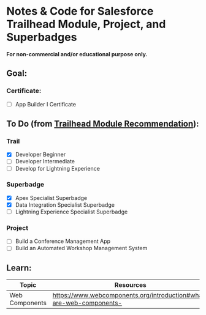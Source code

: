 # Notes & Code for Salesforce Trailhead Module, Project, and Superbadges
**For non-commercial and/or educational purpose only.**
## Goal:
### Certificate:
- [ ] App Builder I Certificate

## To Do (from [Trailhead Module Recommendation](https://trailhead.salesforce.com/content/learn/modules/career-development-planning/create-a-plan-and-skill-up)): 
### Trail
- [x] Developer Beginner
- [ ] Developer Intermediate
- [ ] Develop for Lightning Experience 
### Superbadge
- [x] Apex Specialist Superbadge
- [x] Data Integration Specialist Superbadge
- [ ] Lightning Experience Specialist Superbadge
### Project
- [ ] Build a Conference Management App 
- [ ] Build an Automated Workshop Management System

## Learn:
Topic|Resources
---|---|
Web Components|https://www.webcomponents.org/introduction#what-are-web-components-
